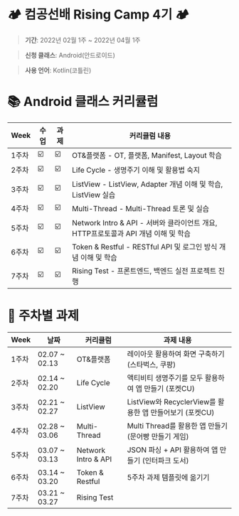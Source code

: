 # 🏕 컴공선배 Rising Camp 4기 🏕

>**기간**: 2022년 02월 1주 ~ 2022년 04월 1주


>**신청 클래스**: Android(안드로이드)


>**사용 언어**: Kotlin(코틀린)


# 📚 Android 클래스 커리큘럼

| Week | 수업 | 과제 | 커리큘럼 내용 |
| ------ | -- | -- |----------- |
| 1주차 | ☑️ | ☑️ | OT&플랫폼 - OT, 플랫폼, Manifest, Layout 학습 |
| 2주차 | ☑️ | ☑️ | Life Cycle - 생명주기 이해 및 활용법 숙지 |
| 3주차 | ☑️ | ☑️ | ListView - ListView, Adapter 개념 이해 및 학습, ListView 실습 |
| 4주차 | ☑️ | ☑️ | Multi-Thread - Multi-Thread 토론 및 실습 |
| 5주차 | ☑️ | ☑️ | Network Intro & API - 서버와 클라이언트 개요, HTTP프로토콜과 API 개념 이해 및 학습 |
| 6주차 | ☑️ | ☑️ | Token & Restful - RESTful API 및 로그인 방식 개념 이해 및 학습 |
| 7주차 | ☑️ | ☑️ | Rising Test - 프론트엔드, 백엔드 실전 프로젝트 진행 |
  
  
# 📝 주차별 과제

| Week | 날짜 | 커리큘럼 | 과제 내용 |
| ------ | -- | -- | ----------- |
| 1주차 | 02.07 ~ 02.13 | OT&플랫폼 | 레이아웃 활용하여 화면 구축하기 (스타벅스, 쿠팡) |
| 2주차 | 02.14 ~ 02.20 | Life Cycle | 액티비티 생명주기를 모두 활용하여 앱 만들기 (포켓CU) |
| 3주차 | 02.21 ~ 02.27 | ListView | ListView와 RecyclerView를 활용한 앱 만들어보기 (포켓CU) |
| 4주차 | 02.28 ~ 03.06 | Multi-Thread | Multi Thread를 활용한 앱 만들기 (문어빵 만들기 게임) |
| 5주차 | 03.07 ~ 03.13 | Network Intro & API | JSON 파싱 + API 활용하여 앱 만들기 (인터파크 도서) |
| 6주차 | 03.14 ~ 03.20 | Token & Restful | 5주차 과제 템플릿에 옮기기 |
| 7주차 | 03.21 ~ 03.27 | Rising Test |  |
